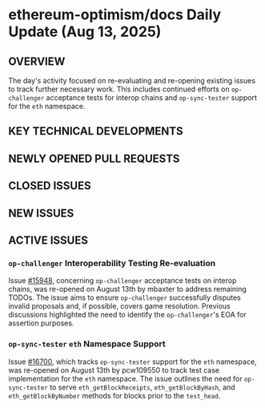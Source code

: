 # ethereum-optimism/docs Daily Update (Aug 13, 2025)
## OVERVIEW 
The day's activity focused on re-evaluating and re-opening existing issues to track further necessary work. This includes continued efforts on `op-challenger` acceptance tests for interop chains and `op-sync-tester` support for the `eth` namespace.

## KEY TECHNICAL DEVELOPMENTS

## NEWLY OPENED PULL REQUESTS

## CLOSED ISSUES

## NEW ISSUES

## ACTIVE ISSUES

### `op-challenger` Interoperability Testing Re-evaluation
Issue [#15948](https://github.com/ethereum-optimism/docs/issues/15948), concerning `op-challenger` acceptance tests on interop chains, was re-opened on August 13th by mbaxter to address remaining TODOs. The issue aims to ensure `op-challenger` successfully disputes invalid proposals and, if possible, covers game resolution. Previous discussions highlighted the need to identify the `op-challenger`'s EOA for assertion purposes.

### `op-sync-tester` `eth` Namespace Support
Issue [#16700](https://github.com/ethereum-optimism/docs/issues/16700), which tracks `op-sync-tester` support for the `eth` namespace, was re-opened on August 13th by pcw109550 to track test case implementation for the `eth` namespace. The issue outlines the need for `op-sync-tester` to serve `eth_getBlockReceipts`, `eth_getBlockByHash`, and `eth_getBlockByNumber` methods for blocks prior to the `test_head`.
